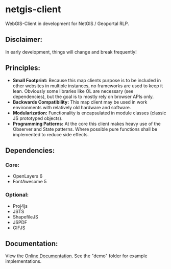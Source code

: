 # netgis-client
WebGIS-Client in development for NetGIS / Geoportal RLP.

## Disclaimer:
In early development, things will change and break frequently!

## Principles:
- **Small Footprint:** Because this map clients purpose is to be included in other websites in multiple instances, no frameworks are used to keep it lean. Obviously some libraries like OL are necessary (see dependencies), but the goal is to mostly rely on browser APIs only.
- **Backwards Compatibility:** This map client may be used in work environments with relatively old hardware and software.
- **Modularization:** Functionality is encapsulated in module classes (classic JS prototyped objects).
- **Programming Patterns:** At the core this client makes heavy use of the Observer and State patterns. Where possible pure functions shall be implemented to reduce side effects.

## Dependencies:
### Core:
- OpenLayers 6
- FontAwesome 5

### Optional:
- Proj4js
- JSTS
- ShapefileJS
- JSPDF
- GIFJS

## Documentation:
View the [Online Documentation](https://sebastianpauli.net/netgis/docs/).
See the "demo" folder for example implementations.
